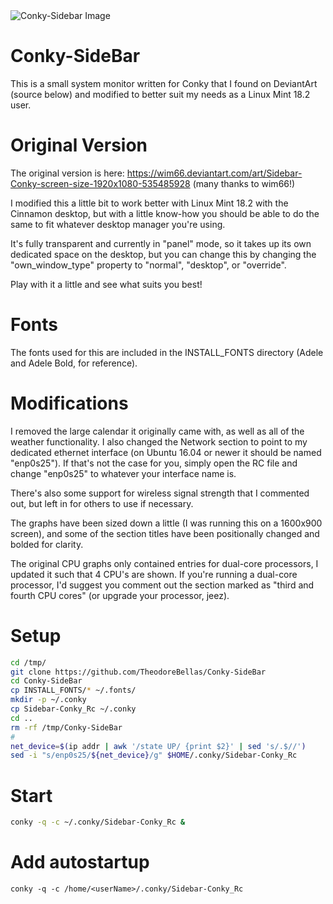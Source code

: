 <img align="center" src="https://raw.githubusercontent.com/TheodoreBellas/Conky-SideBar/master/Sidebar-Conky_Rc.png" alt="Conky-Sidebar Image">

# Conky-SideBar
This is a small system monitor written for Conky that I found on DeviantArt (source below) and modified to better suit my needs as a Linux Mint 18.2 user.


# Original Version

The original version is here: https://wim66.deviantart.com/art/Sidebar-Conky-screen-size-1920x1080-535485928   (many thanks to wim66!)

I modified this a little bit to work better with Linux Mint 18.2 with the Cinnamon desktop, but with a little know-how
you should be able to do the same to fit whatever desktop manager you're using.

It's fully transparent and currently in "panel" mode, so it takes up its own dedicated space on the desktop, 
but you can change this by changing the "own_window_type" property to "normal", "desktop", or "override".

Play with it a little and see what suits you best!

# Fonts

The fonts used for this are included in the INSTALL_FONTS directory (Adele and Adele Bold, for reference).

# Modifications

I removed the large calendar it originally came with, as well as all of the weather functionality.
I also changed the Network section to point to my dedicated ethernet interface (on Ubuntu 16.04 or newer it should be named "enp0s25").
If that's not the case for you, simply open the RC file and change "enp0s25" to whatever your interface name is.

There's also some support for wireless signal strength that I commented out, but left in for others to use if necessary.

The graphs have been sized down a little (I was running this on a 1600x900 screen), and some of the section titles
have been positionally changed and bolded for clarity. 

The original CPU graphs only contained entries for dual-core processors, I updated it such that 4 CPU's are shown. If you're running 
a dual-core processor, I'd suggest you comment out the section marked as "third and fourth CPU cores" (or upgrade your processor, jeez).

# Setup
```bash
cd /tmp/
git clone https://github.com/TheodoreBellas/Conky-SideBar
cd Conky-SideBar
cp INSTALL_FONTS/* ~/.fonts/
mkdir -p ~/.conky
cp Sidebar-Conky_Rc ~/.conky
cd ..
rm -rf /tmp/Conky-SideBar
#
net_device=$(ip addr | awk '/state UP/ {print $2}' | sed 's/.$//')
sed -i "s/enp0s25/${net_device}/g" $HOME/.conky/Sidebar-Conky_Rc
```

# Start
```bash
conky -q -c ~/.conky/Sidebar-Conky_Rc &
```

# Add autostartup
```
conky -q -c /home/<userName>/.conky/Sidebar-Conky_Rc
```